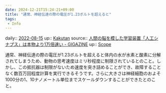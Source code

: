 ```yaml
---
date: 2024-12-21T15:24:21+09:00
title: "通常、神経伝達の際の電圧が1.23ボルトを超えると"
tags:
 - Info
---
```


daily:: [2022-08-15](Daily_Note/2022-08-15.md)
up:: [Kakutan](../Bar/Novel/Nacaria/Kakutan.md)
source:: [人間の脳を模した学習装置「人工シナプス」は本物より1万倍速い - GIGAZINE](https://gigazine.net/news/20220815-protonic-programmable-resistors/)
up:: [Scope](../Bar/Novel/Topics/Scope.md)

通常、神経伝達の際の電圧が1.23ボルトを超えると体内の水が水素と酸素に分解されてしまうため、動物の思考速度はミリ秒程度に制限されているとのこと。しかし、この抵抗器は制限がないため速度を突き詰めることができ、故障することなく数百万回程度計算を実行できるそうです。さらに大きさは神経細胞のおよそ1000分の1、10ナノメートル単位までスケールダウンすることができたとのこと。